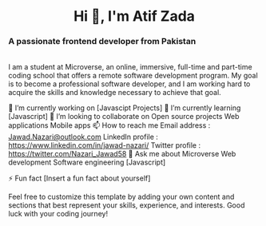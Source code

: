 <h1 align="center">Hi 👋, I'm Atif Zada</h1>
<h3 align="left">A passionate frontend developer from Pakistan</h3>
<br>
I am a student at Microverse, an online, immersive, full-time and part-time coding school that offers a remote software development program. My goal is to become a professional software developer, and I am working hard to acquire the skills and knowledge necessary to achieve that goal.

🔭 I’m currently working on
[Javascipt Projects]
🌱 I’m currently learning
[Javascript]
👯 I’m looking to collaborate on
Open source projects
Web applications
Mobile apps
📫 How to reach me
Email address : Jawad.Nazari@outlook.com
LinkedIn profile : https://www.linkedin.com/in/jawad-nazari/
Twitter profile : https://twitter.com/Nazari_Jawad58
💬 Ask me about
Microverse
Web development
Software engineering
[Javascript]

⚡ Fun fact
[Insert a fun fact about yourself]

Feel free to customize this template by adding your own content and sections that best represent your skills, experience, and interests. Good luck with your coding journey!
